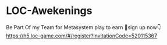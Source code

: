 # LOC-Awekenings
Be Part Of my Team for Metasystem play to earn 💸sign up now👇 https://h5.loc-game.com/#/register?invitationCode=520115367
